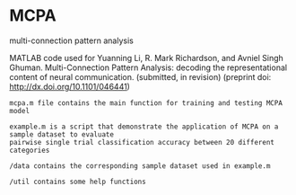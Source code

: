 # MCPA
multi-connection pattern analysis

MATLAB code used for Yuanning Li, R. Mark Richardson, and Avniel Singh Ghuman. Multi-Connection Pattern Analysis: decoding the representational content of neural communication. (submitted, in revision) (preprint doi: http://dx.doi.org/10.1101/046441)

    mcpa.m file contains the main function for training and testing MCPA model

    example.m is a script that demonstrate the application of MCPA on a sample dataset to evaluate 
    pairwise single trial classification accuracy between 20 different categories

    /data contains the corresponding sample dataset used in example.m

    /util contains some help functions
